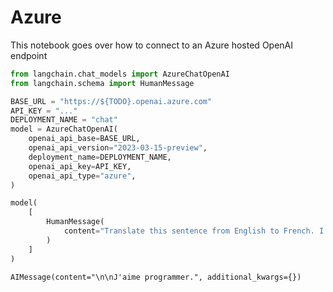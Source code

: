 # Azure

This notebook goes over how to connect to an Azure hosted OpenAI endpoint


```python
from langchain.chat_models import AzureChatOpenAI
from langchain.schema import HumanMessage
```


```python
BASE_URL = "https://${TODO}.openai.azure.com"
API_KEY = "..."
DEPLOYMENT_NAME = "chat"
model = AzureChatOpenAI(
    openai_api_base=BASE_URL,
    openai_api_version="2023-03-15-preview",
    deployment_name=DEPLOYMENT_NAME,
    openai_api_key=API_KEY,
    openai_api_type="azure",
)
```


```python
model(
    [
        HumanMessage(
            content="Translate this sentence from English to French. I love programming."
        )
    ]
)
```




    AIMessage(content="\n\nJ'aime programmer.", additional_kwargs={})




```python

```
